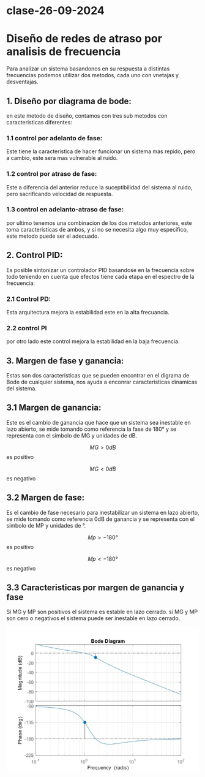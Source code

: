 # clase-26-09-2024
# Diseño de redes de atraso por analisis de frecuencia
Para analizar un sistema basandonos en su respuesta a distintas frecuencias podemos utilizar dos metodos, cada uno con vnetajas y desventajas.

## 1. Diseño por diagrama de bode:
en este metodo de diseño, contamos con tres sub metodos con caracteristicas diferentes:
### 1.1 control por adelanto de fase:
Este tiene la caracteristica de hacer funcionar un sistema mas repido, pero a cambio, este sera mas vulnerable al ruido.
### 1.2 control por atraso de fase:
Este a diferencia del anterior reduce la suceptibilidad del sistema al ruido, pero sacrificando velocidad de respuesta.
### 1.3 control en adelanto-atraso de fase:
por ultimo tenemos una combinacion de los dos metodos anteriores, este toma caracteristicas de ambos, y si no se necesita algo muy especifico, este metodo puede ser el adecuado.

## 2. Control PID:
Es posible sintonizar un controlador PID basandose en la frecuencia sobre todo teniendo en cuenta que efectos tiene cada etapa en el espectro de la frecuencia:

 ### 2.1 Control PD:
 Esta arquitectura mejora la estabilidad este en la alta frecuancia.
 ### 2.2 control PI
 por otro lado este control mejora la estabilidad en la baja frecuencia.

## 3. Margen de fase y ganancia:
Estas son dos caracteristicas que se pueden encontrar en el digrama de Bode de cualquier sistema, nos ayuda a enconrar caracteristicas dinamicas del sistema.

## 3.1 Margen de ganancia:
Este es el cambio de ganancia que hace que un sistema sea inestable en lazo abierto, se mide tomando como referencia la fase de 180° y se representa con el simbolo de MG y unidades de dB.

$$MG>0dB$$ es positivo

$$MG<0dB$$ es negativo

## 3.2 Margen de fase:
Es el cambio de fase necesario para inestabilizar un sistema en lazo abierto, se mide tomando como referencia 0dB de ganancia y se representa con el simbolo de MP y unidades de °.

$$Mp>-180°$$ es positivo

$$Mp<-180°$$ es negativo

## 3.3 Caracteristicas por margen de ganancia y fase
Si MG y MP son positivos el sistema es estable en lazo cerrado.
si MG y MP son cero o negativos el sistema puede ser inestable en lazo cerrado.

![Ejemplo margen de fase y megnitud](imagenes/untitled.jpg)
